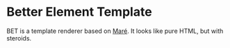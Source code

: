 # Better Element Template
BET is a template renderer based on [Maré](https://github.com/Lucas-Souto/mare). It looks like pure HTML, but with steroids.
